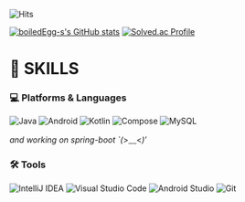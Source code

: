 ![Hits](https://hits.seeyoufarm.com/api/count/incr/badge.svg?url=https%3A%2F%2Fgithub.com%2FboiledEgg-s&count_bg=%23FFDAC7&title_bg=%234DF9F4&icon=&icon_color=%234DF9F4&title=hits&edge_flat=false)

[![boiledEgg-s's GitHub stats](https://github-readme-stats.vercel.app/api?username=boiledEgg-s)](https://github.com/boiledEgg-s/github-readme-stats)
[![Solved.ac Profile](http://mazassumnida.wtf/api/v2/generate_badge?boj=seokjun2000)](https://solved.ac/seokjun2000/)

# 🤌 SKILLS
### 💻 Platforms & Languages
![Java](https://img.shields.io/badge/Java-007396.svg?&style=for-the-badge&logo=Java&logoColor=white)
![Android](https://img.shields.io/badge/Android-3DDC84.svg?&style=for-the-badge&logo=Android&logoColor=white)
![Kotlin](https://img.shields.io/badge/Kotlin-7F52FF.svg?&style=for-the-badge&logo=Kotlin&logoColor=white)
![Compose](https://img.shields.io/badge/Jetpack%20Compose-4285F4.svg?&style=for-the-badge&logo=Jetpack%20Compose&logoColor=white)
![MySQL](https://img.shields.io/badge/MySQL-4479A1.svg?&style=for-the-badge&logo=MySQL&logoColor=white)

*and working on spring-boot `(*>﹏<*)′*

### 🛠️ Tools
![IntelliJ IDEA](https://img.shields.io/badge/IntelliJ%20IDEA-000000.svg?&style=for-the-badge&logo=IntelliJ%20IDEA&logoColor=white)
![Visual Studio Code](https://img.shields.io/badge/Visual%20Studio%20Code-007ACC.svg?&style=for-the-badge&logo=Visual%20Studio%20Code&logoColor=white)
![Android Studio](https://img.shields.io/badge/Android%20Studio-3DDC84.svg?&style=for-the-badge&logo=Android%20Studio&logoColor=white)
![Git](https://img.shields.io/badge/Git-F05032.svg?&style=for-the-badge&logo=Git&logoColor=white)

